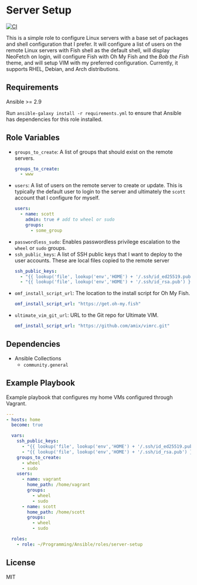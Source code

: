 Server Setup
=========

[![CI](https://github.com/scottharwell/ansible-role-server-setup/workflows/CI/badge.svg)](https://github.com/scottharwell/ansible-role-server-setup/actions?query=workflow%3A+CI)

This is a simple role to configure Linux servers with a base set of packages and shell configuration that I prefer.  It will configure a list of users on the remote Linux servers with Fish shell as the default shell, will display NeoFetch on login, will configure Fish with Oh My Fish and the _Bob the Fish_ theme, and will setup VIM with my preferred configuration.  Currently, it supports RHEL, Debian, and Arch distributions.

Requirements
------------

Ansible >= 2.9

Run `ansible-galaxy install -r requirements.yml` to ensure that Ansible has dependencies for this role installed.

Role Variables
--------------

* `groups_to_create`: A list of groups that should exist on the remote servers.
  ```yaml
  groups_to_create:
    - www
  ```
* `users`: A list of users on the remote server to create or update. This is typically the default user to login to the server and ultimately the `scott` account that I configure for myself.
  ```yaml
  users:
    - name: scott
      admin: true # add to wheel or sudo
      groups:
        - some_group
  ```
* `passwordless_sudo`: Enables passwordless privilege escalation to the `wheel` or `sudo` groups.
* `ssh_public_keys`: A list of SSH public keys that I want to deploy to the user accounts.  These are local files copied to the remote server
  ```yaml
  ssh_public_keys:
    - "{{ lookup('file', lookup('env','HOME') + '/.ssh/id_ed25519.pub') }}"
    - "{{ lookup('file', lookup('env','HOME') + '/.ssh/id_rsa.pub') }}"
  ```
* `omf_install_script_url`: The location to the install script for Oh My Fish.
  ```yaml
  omf_install_script_url: "https://get.oh-my.fish"
  ```
* `ultimate_vim_git_url`: URL to the Git repo for Ultimate VIM.
  ```yaml
  omf_install_script_url: "https://github.com/amix/vimrc.git"
  ```

Dependencies
------------

* Ansible Collections
  * `community.general`

Example Playbook
----------------

Example playbook that configures my home VMs configured through Vagrant.

```yaml
---
- hosts: home
  become: true

  vars:
    ssh_public_keys:
      - "{{ lookup('file', lookup('env','HOME') + '/.ssh/id_ed25519.pub') }}"
      - "{{ lookup('file', lookup('env','HOME') + '/.ssh/id_rsa.pub') }}"
    groups_to_create:
      - wheel
      - sudo
    users:
      - name: vagrant
        home_path: /home/vagrant
        groups:
          - wheel
          - sudo
      - name: scott
        home_path: /home/scott
        groups:
          - wheel
          - sudo

  roles:
    - role: ~/Programming/Ansible/roles/server-setup

```

License
-------

MIT
